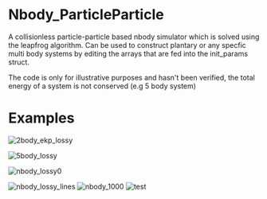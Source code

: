 # Nbody_ParticleParticle

A collisionless particle-particle based nbody simulator which is solved using the leapfrog algorithm.
Can be used to construct plantary or any specfic multi body systems by editing the arrays that are fed into the init_params struct.

The code is only for illustrative purposes and hasn't been verified, the total energy of a system is not conserved (e.g 5 body system)  

# Examples
![2body_ekp_lossy](https://user-images.githubusercontent.com/81137805/135306535-49ca67bc-09db-43b1-b9bf-827673e0beaf.gif)


![5body_lossy](https://user-images.githubusercontent.com/81137805/135307724-d1cffcbf-7801-4561-b1a8-a1297ae4e699.gif)

![nbody_lossy0](https://user-images.githubusercontent.com/81137805/135315066-ed9ccc9b-1126-49e3-aa0d-fd171c184c30.gif) 

![nbody_lossy_lines](https://user-images.githubusercontent.com/81137805/135316218-16b0c158-3d4a-4cf6-8ef6-836442e83c18.gif)
![nbody_1000](https://user-images.githubusercontent.com/81137805/135320003-4e89dd88-e253-401d-9beb-25669628cec3.gif)
![test](https://user-images.githubusercontent.com/81137805/135323312-8481c148-670f-42c7-b163-4a638822f02f.gif)
